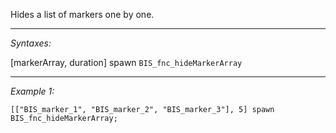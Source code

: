 Hides a list of markers one by one.


---
*Syntaxes:*

[markerArray, duration] spawn `BIS_fnc_hideMarkerArray`

---
*Example 1:*

```sqf
[["BIS_marker_1", "BIS_marker_2", "BIS_marker_3"], 5] spawn BIS_fnc_hideMarkerArray;
```
